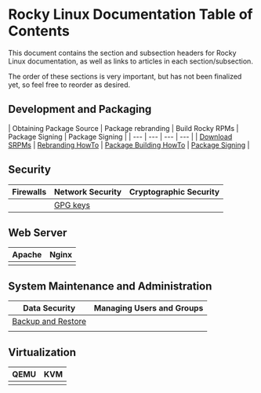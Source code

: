 # Rocky Linux Documentation Table of Contents

This document contains the section and subsection headers for Rocky Linux documentation, as well as links to articles in each section/subsection.

The order of these sections is very important, but has not been finalized yet, so feel free to reorder as desired.



## Development and Packaging

| Obtaining Package Source | Package rebranding | Build Rocky RPMs | Package Signing | Package Signing |
| --- | --- | --- | --- |
| [Download SRPMs](../guides/package_sources) | [Rebranding HowTo](../package_debranding) | [Package Building HowTo](../package_building) | [Package Signing](../package_signing) |





## Security

| Firewalls | Network Security | Cryptographic Security | 
| --- | --- | --- | 
| | [GPG keys](#link-to-gpg-keys) |


## Web Server

| Apache | Nginx |
| --- | --- |
| | | 


## System Maintenance and Administration

| Data Security | Managing Users and Groups |
| --- | --- |
| [Backup and Restore](#link-to-backup-and-restore) | | 
| | | 


## Virtualization

| QEMU | KVM | 
| --- | --- |
| | | 


